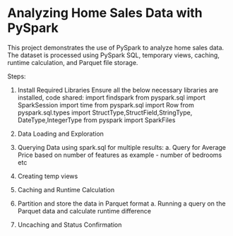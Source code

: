 # Analyzing Home Sales Data with PySpark
This project demonstrates the use of PySpark to analyze home sales data. The dataset is processed using PySpark SQL, temporary views, caching, runtime calculation, and Parquet file storage.

Steps:

1. Install Required Libraries
Ensure all the below necessary libraries are installed, code shared: 
import findspark
from pyspark.sql import SparkSession
import time
from pyspark.sql import Row
from pyspark.sql.types import StructType,StructField,StringType, DateType,IntegerType
from pyspark import SparkFiles

2. Data Loading and Exploration
3. Querying Data using spark.sql for multiple results:
    a. Query for Average Price based on number of features as example - number of bedrooms etc
4. Creating temp views
5. Caching and Runtime Calculation
6. Partition and store the data in Parquet format
    a. Running a query on the Parquet data and calculate runtime difference
7. Uncaching and Status Confirmation
